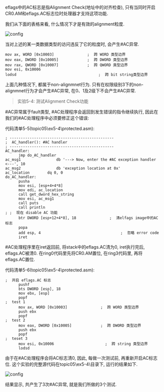 
<!-- @import "[TOC]" {cmd="toc" depthFrom=1 depthTo=6 orderedList=false} -->

<!-- code_chunk_output -->



<!-- /code_chunk_output -->

eflags中的AC标志是指Alignment Check(地址中的对齐检查), 只有当同时开启CR0.AM和eflags.AC标志位时处理器才支持这项功能. 

我们从下面的表格来看, 什么情况下才是有效的alignment粒度. 

![config](./images/13.png)

当对上述的某一类数据类型的访问违反了它的粒度时, 会产生#AC异常. 

```assembly
mov ax, WORD [0x10003]               ;  跨 WORD 类型边界
mov eax, DWORD [0x10005]             ;  跨 DWORD 类型边界
mov rax, QWORD [0x10007]             ;  跨 QWORD 类型边界
mov esi, 0x10006
lodsd                                     ;  跨 bit string类型边界
```

上面几种情况下, 都属于non-alignmnet行为. 只有在权限级别3下的non-alignmnet行为才会产生#AC异常, 在0、1及2级下不会产生#AC异常. 

>实验5-4: 测试Alignment Check功能

\#AC异常属于fault类型, #AC处理程序会返回到发生错误的指令继续执行, 因此在我们的#AC处理程序中必须要修正这个错误: 

代码清单5-5(topic05\ex5-4\protected.asm): 

```assembly
; -----------------------------------------------
;  AC_handler(): #AC handler
; -----------------------------------------------
AC_handler: 
      jmp do_AC_handler
ac_msg1                db '---> Now, enter the #AC exception handler <---', 10
ac_msg2                db 'exception location at 0x'
ac_location        dq 0, 0
do_AC_handler: 
      pusha
      mov esi, [esp+4+4*8]
      mov edi, ac_location
      call get_dword_hex_string
      mov esi, ac_msg1
      call puts
      call println
; ;  现在 disable AC 功能
      btr DWORD [esp+12+4*8], 18               ;  清elfags image中的AC标志
      popa
      add esp, 4                                    ;  忽略 error code
      iret
```

\#AC处理程序里在iret返回前, 将stack中的eflags.AC清为0, iret执行完后, eflags.AC被清0. 在ring0代码里先将CR0.AM置位, 在ring3代码里, 再将eflags.AC置位. 

代码清单5-6(topic05\ex5-4\protected.asm): 

```assembly
;  开启 eflags.AC 标志
      pushf
      bts DWORD [esp], 18
      mov ebx, [esp]
      popf
;  test 1
      mov ax, WORD [0x10003]               ;  跨 WORD 类型边界
      push ebx
      popf
;  test 2
      mov eax, DWORD [0x10005]             ;  跨 DWORD 类型边界
      push ebx
      popf
;  teset 3
      mov esi, 0x10006                       ;  跨 string 类型边界
      lodsd
```

由于在#AC处理程序会将AC标志清0, 因此, 每做一次测试前, 再重新开启AC标志位. 这个实验的完整源代码在topic05\ex5-4\目录下, 运行的结果如下. 

![config](./images/14.png)

结果显示, 共产生了3次#AC异常, 就是我们所做的3个测试. 